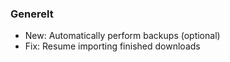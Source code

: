 ### Generelt
- New: Automatically perform backups (optional)
- Fix: Resume importing finished downloads
